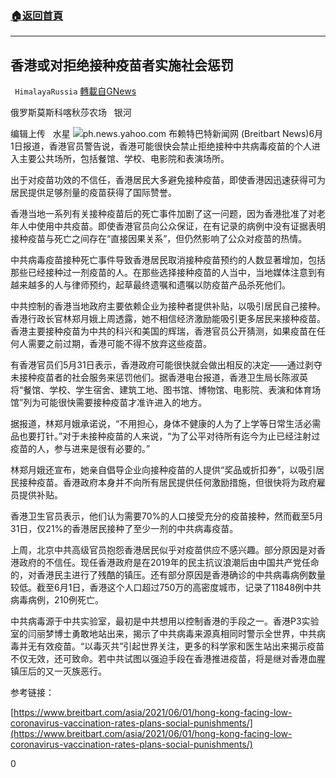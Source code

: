 ###  [:house:返回首頁](https://github.com/ourhimalayas/txt)
---

## 香港或对拒绝接种疫苗者实施社会惩罚
` HimalayaRussia` [轉載自GNews](https://gnews.org/zh-hans/1290636/)

俄罗斯莫斯科喀秋莎农场   银河

编辑上传   水星
![]()![](https://gnews-media-offload.s3.amazonaws.com/wp-content/uploads/2021/06/01232605/H.jpg)ph.news.yahoo.com
布赖特巴特新闻网 (Breitbart News)6月1日报道，香港官员警告说，香港可能很快会禁止拒绝接种中共病毒疫苗的个人进入主要公共场所，包括餐馆、学校、电影院和表演场所。

出于对疫苗功效的不信任，香港居民大多避免接种疫苗，即使香港因迅速获得可为居民提供足够剂量的疫苗获得了国际赞誉。

香港当地一系列有关接种疫苗后的死亡事件加剧了这一问题，因为香港批准了对老年人中使用中共疫苗。即使香港官员向公众保证，在有记录的病例中没有证据表明接种疫苗与死亡之间存在“直接因果关系”，但仍然影响了公众对疫苗的热情。

中共病毒疫苗接种死亡事件导致香港居民取消接种疫苗预约的人数显著增加，包括那些已经接种过一剂疫苗的人。在那些选择接种疫苗的人当中，当地媒体注意到有越来越多的人与律师预约，起草最终遗嘱和遗嘱以防疫苗产品杀死他们。

中共控制的香港当地政府主要依赖企业为接种者提供补贴，以吸引居民自己接种。香港行政长官林郑月娥上周透露，她不相信经济激励能吸引更多居民来接种疫苗。香港主要接种疫苗为中共的科兴和美国的辉瑞，香港官员公开猜测，如果疫苗在任何人需要之前过期，香港可能不得不放弃这些疫苗。

有香港官员们5月31日表示，香港政府可能很快就会做出相反的决定——通过剥夺未接种疫苗者的社会服务来惩罚他们。据香港电台报道，香港卫生局长陈淑英将“餐馆、学校、学生宿舍、建筑工地、图书馆、博物馆、电影院、表演和体育场馆”列为可能很快需要接种疫苗才准许进入的地方。

据报道，林郑月娥承诺说，“不用担心，身体不健康的人为了上学等日常生活必需品也要打针。”对于未接种疫苗的人来说，“为了公平对待所有迄今为止已经注射过疫苗的人，参与进来是很有必要的。”

林郑月娥还宣布，她亲自倡导企业向接种疫苗的人提供“奖品或折扣券”，以吸引居民接种疫苗。香港政府本身并不向所有居民提供任何激励措施，但很快将为政府雇员提供补贴。

香港卫生官员表示，他们认为需要70%的人口接受充分的疫苗接种，然而截至5月31日，仅21%的香港居民接种了至少一剂的中共病毒疫苗。

上周，北京中共高级官员抱怨香港居民似乎对疫苗供应不感兴趣。部分原因是对香港政府的不信任。现任香港政府是在2019年的民主抗议浪潮后由中国共产党任命的，对香港民主进行了残酷的镇压。还有部分原因是香港确诊的中共病毒病例数量较低。截至6月1日，香港这个人口超过750万的高密度城市，记录了11848例中共病毒病例，210例死亡。

中共病毒源于中共实验室，最初是中共想用以控制香港的手段之一。香港P3实验室的闫丽梦博士勇敢地站出来，揭示了中共病毒来源真相同时警示全世界，中共病毒并无有效疫苗。“以毒灭共”引起世界关注，更多的科学家和医生站出来揭示疫苗不仅无效，还可致命。若中共试图以强迫手段在香港推进疫苗，将是继对香港血腥镇压后的又一灭族恶行。

参考链接：

[https://www.breitbart.com/asia/2021/06/01/hong-kong-facing-low-coronavirus-vaccination-rates-plans-social-punishments/](https://www.breitbart.com/asia/2021/06/01/hong-kong-facing-low-coronavirus-vaccination-rates-plans-social-punishments/)

0
